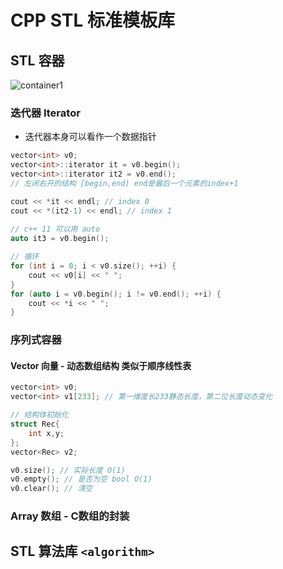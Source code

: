 # CPP STL 标准模板库

## STL 容器

<img src="//static.cdn.menci.xyz/oi-wiki/lang/csl/images/container1.png?h=2a-3bg" alt="container1"/>

### 迭代器 Iterator
* 迭代器本身可以看作一个数据指针
```c++
vector<int> v0;
vector<int>::iterator it = v0.begin();
vector<int>::iterator it2 = v0.end();
// 左闭右开的结构 [begin,end) end是最后一个元素的index+1

cout << *it << endl; // index 0
cout << *(it2-1) << endl; // index 1
    
// c++ 11 可以用 auto
auto it3 = v0.begin();

// 循环
for (int i = 0; i < v0.size(); ++i) {
    cout << v0[i] << " ";
}
for (auto i = v0.begin(); i != v0.end(); ++i) {
    cout << *i << " ";
}
```
### 序列式容器

#### Vector 向量 - 动态数组结构 类似于顺序线性表
```c++
vector<int> v0;
vector<int> v1[233]; // 第一维度长233静态长度，第二位长度动态变化

// 结构体初始化
struct Rec{
    int x,y;
};
vector<Rec> v2;

v0.size(); // 实际长度 O(1)
v0.empty(); // 是否为空 bool O(1)
v0.clear(); // 清空
```
### Array 数组 - C数组的封装

## STL 算法库 `<algorithm>`